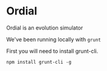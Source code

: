 Ordial
======
Ordial is an evolution simulator

We've been running locally with
```grunt```

First you will need to install grunt-cli.

```npm install grunt-cli -g```

